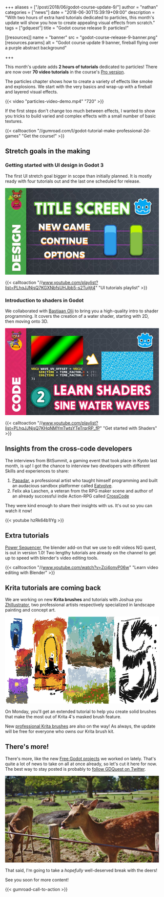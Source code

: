 +++
aliases = ["/post/2018/06/godot-course-update-9/"]
author = "nathan"
categories = ["news"]
date = "2018-06-30T15:39:19+09:00"
description = "With two hours of extra hard tutorials dedicated to particles, this month's update will show you how to create appealing visual effects from scratch."
tags = ["gdquest"]
title = "Godot course release 9: particles!"

[[resources]]
  name = "banner"
  src = "godot-course-release-9-banner.png"
  [resources.params]
    alt = "Godot course update 9 banner, fireball flying over a purple abstract background"

+++

This month's update adds **2 hours of tutorials** dedicated to particles! There are now over **70 video tutorials** in the course's [Pro version](//gumroad.com/l/godot-tutorial-make-professional-2d-games).

The particles chapter shows how to create a variety of effects like smoke and explosions. We start with the very basics and wrap-up with a fireball and layered visual effects.

{{< video "particles-video-demo.mp4" "720" >}}

If the first steps don't change too much between effects, I wanted to show you tricks to build varied and complex effects with a small number of basic textures.

{{< calltoaction "//gumroad.com/l/godot-tutorial-make-professional-2d-games" "Get the course!" >}}

## Stretch goals in the making

### Getting started with UI design in Godot 3

The first UI stretch goal bigger in scope than initially planned. It is mostly ready with four tutorials out and the last one scheduled for release.

![Title screen tutorial thumbnail](2018-06-13-title-screen-step-tutorial-fs8-medium.jpg)

{{< calltoaction "//www.youtube.com/playlist?list=PLhqJJNjsQ7KGXNbfsUHJbb5-s2Tujtjt4" "UI tutorials playlist" >}}

### Introduction to shaders in Godot

We collaborated with [Bastiaan Olij](//www.youtube.com/channel/UCrbLJYzJjDf2p-vJC011lYw) to bring you a high-quality intro to shader programming. It covers the creation of a water shader, starting with 2D, then moving onto 3D.

![Shaders tutorial thumbnail](2018-06-20-intro-to-shaders-2-medium.jpg)

{{< calltoaction "//www.youtube.com/playlist?list=PLhqJJNjsQ7KHqNMYmTwtsYTeTrqrRP_fP" "Get started with Shaders" >}}

## Insights from the cross-code developers

The interviews from BitSummit, a gaming event that took place in Kyoto last month, is up! I got the chance to interview two developers with different Skills and experiences to share:

1. [Papadar](//twitter.com/papadar_), a professional artist who taught himself programming and built an audacious sandbox platformer called [Eatvolve](//papadar.itch.io/eatvolve).
1. Felix aka Laschen, a veteran from the RPG maker scene and author of an already successful indie Action-RPG called [CrossCode](//www.radicalfishgames.com/)

They were kind enough to share their insights with us. It's out so you can watch it now!

{{< youtube hzRk64b1lYg >}}

## Extra tutorials

[Power Sequencer](/blender/power-sequencer/), the blender add-on that we use to edit videos NG quest, is out in version 1.0! Two lengthy tutorials are already on the channel to get up to speed with blender's video editing tools.

{{< calltoaction "//www.youtube.com/watch?v=Zcj4onvP06w" "Learn video editing with Blender" >}}

## Krita tutorials are coming back

We are working on new **Krita brushes** and tutorials with Joshua you [Zhillustrator](//twitter.com/zhille), two professional artists respectively specialized in landscape painting and concept art.

![Painterly sketches by Zhillustrator](paint-block-messy-fs8.png)

On Monday, you'll get an extended tutorial to help you create solid brushes that make the most out of Krita 4's masked brush feature.

New [professional Krita brushes](//gumroad.com/l/krita-brushes-for-game-artists) are also on the way! As always, the update will be free for everyone who owns our Krita brush kit.

## There's more!

There's more, like the new [Free Godot projects](//github.com/GDQuest/Godot-engine-tutorial-demos) we worked on lately. That's quite a lot of news to take on all at once already, so let's cut it here for now. The best way to stay posted is probably to [follow GDQuest on Twitter](//twitter.com/NathanGDQuest).

![Deer sticking its tongue out in Nara Park](deers-in-the-park.jpg)

That said, I'm going to take a *hopefully* well-deserved break with the deers!

See you soon for more content!

{{< gumroad-call-to-action >}}
